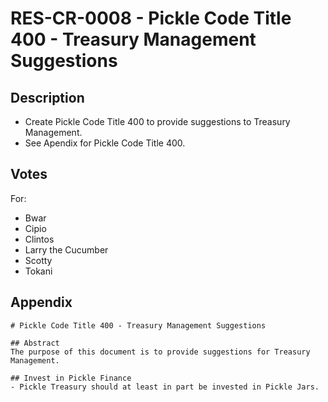 # RES-CR-0008 - Pickle Code Title 400 - Treasury Management Suggestions
## Description
- Create Pickle Code Title 400 to provide suggestions to Treasury Management.
- See Apendix for Pickle Code Title 400.
## Votes
For:
-  Bwar
-  Cipio
-  Clintos
-  Larry the Cucumber
-  Scotty
-  Tokani
## Appendix
```
# Pickle Code Title 400 - Treasury Management Suggestions

## Abstract
The purpose of this document is to provide suggestions for Treasury Management.

## Invest in Pickle Finance
- Pickle Treasury should at least in part be invested in Pickle Jars.
```
